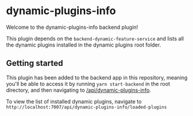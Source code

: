 # dynamic-plugins-info

Welcome to the dynamic-plugins-info backend plugin!

This plugin depends on the `backend-dynamic-feature-service` and lists all the dynamic plugins installed in the dynamic plugins root folder.

## Getting started

This plugin has been added to the backend app in this repository, meaning you'll be able to access it by running `yarn
start-backend` in the root directory, and then navigating to [/api/dynamic-plugins-info](http://localhost:7007/api/dynamic-plugins-info).

To view the list of installed dynamic plugins, navigate to `http://localhost:7007/api/dynamic-plugins-info/loaded-plugins`
